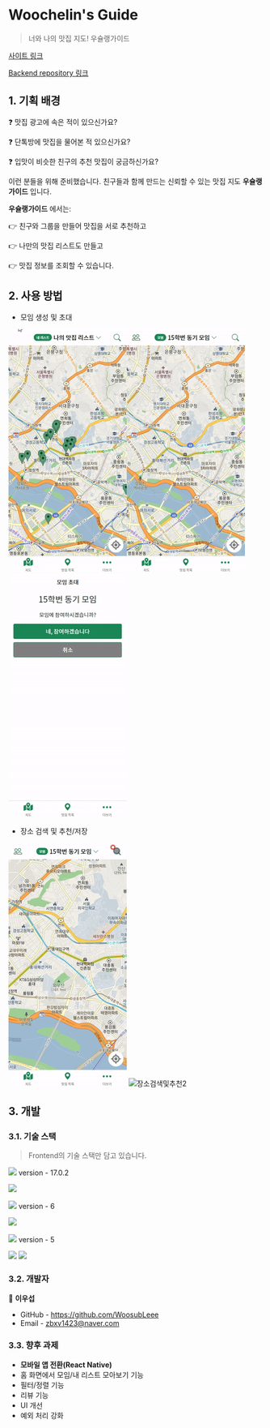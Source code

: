 # Woochelin's Guide

>너와 나의 맛집 지도!
>우슐랭가이드

[사이트 링크](http://woochelinsguide.com/)

[Backend repository 링크](https://github.com/WoosubLeee/woochelins-guide-backend)

 

## 1. 기획 배경

:question: 맛집 광고에 속은 적이 있으신가요?

:question: 단톡방에 맛집을 물어본 적 있으신가요?

:question: 입맛이 비슷한 친구의 추천 맛집이 궁금하신가요?

이런 분들을 위해 준비했습니다.
친구들과 함께 만드는 신뢰할 수 있는 맛집 지도 **우슐랭가이드** 입니다.

**우슐랭가이드** 에서는:

:point_right: 친구와 그룹을 만들어 맛집을 서로 추천하고

:point_right: 나만의 맛집 리스트도 만들고

:point_right: 맛집 정보를 조회할 수 있습니다.

 

## 2. 사용 방법

- 모임 생성 및 초대

![group-making](README.assets/group-making-16472894499201.gif)![creating-invitation-token](README.assets/creating-invitation-token.gif)![모임생성및초대3](README.assets/모임생성및초대3.gif)

 

- 장소 검색 및 추천/저장

![장소검색및저장](README.assets/장소검색및저장.gif) ![장소검색및추천2](README.assets/장소검색및추천2.gif)

 

## 3. 개발

### 3.1. 기술 스택

> Frontend의 기술 스택만 담고 있습니다.

<img src="https://img.shields.io/badge/react-61DAFB?style=for-the-badge&logo=react&logoColor=black" > version - 17.0.2

<img src="https://img.shields.io/badge/redux-764ABC?style=for-the-badge&logo=redux&logoColor=black"> 

<img src="https://img.shields.io/badge/react router-CA4245?style=for-the-badge&logo=reactrouter&logoColor=black"> version - 6

<img src="https://img.shields.io/badge/javascript-F7DF1E?style=for-the-badge&logo=javascript&logoColor=black"> 

<img src="https://img.shields.io/badge/bootstrap-7952B3?style=for-the-badge&logo=bootstrap&logoColor=black"> version - 5

<img src="https://img.shields.io/badge/kakao map api-FFCD00?style=for-the-badge&logo=kakao&logoColor=black"> 

<img src="https://img.shields.io/badge/AWS EC2-232F3E?style=for-the-badge&logo=Amazon AWS&logoColor=white"> 


### 3.2. 개발자

  :raising_hand: **이우섭**

- GitHub - https://github.com/WoosubLeee
- Email - zbxv1423@naver.com

### 3.3. 향후 과제

- **모바일 앱 전환(React Native)**
- 홈 화면에서 모임/내 리스트 모아보기 기능
- 필터/정렬 기능
- 리뷰 기능
- UI 개선
- 예외 처리 강화
